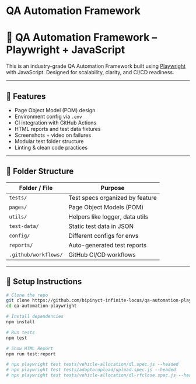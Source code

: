 # QA Automation Framework
# 🧪 QA Automation Framework – Playwright + JavaScript

This is an industry-grade QA Automation Framework built using [Playwright](https://playwright.dev/) with JavaScript. Designed for scalability, clarity, and CI/CD readiness.

---

## 🚀 Features

- Page Object Model (POM) design
- Environment config via `.env`
- CI integration with GitHub Actions
- HTML reports and test data fixtures
- Screenshots + video on failures
- Modular test folder structure
- Linting & clean code practices

---

## 📁 Folder Structure

| Folder / File        | Purpose |
|----------------------|---------|
| `tests/`             | Test specs organized by feature |
| `pages/`             | Page Object Models (POM) |
| `utils/`             | Helpers like logger, data utils |
| `test-data/`         | Static test data in JSON |
| `config/`            | Different configs for envs |
| `reports/`           | Auto-generated test reports |
| `.github/workflows/` | GitHub CI/CD workflows |

---

## 🔧 Setup Instructions

```bash
# Clone the repo
git clone https://github.com/bipinyct-infinite-locus/qa-automation-playwright.git
cd qa-automation-playwright

# Install dependencies
npm install

# Run tests
npm test

# Show HTML Report
npm run test:report

# npx playwright test tests/vehicle-allocation/dl.spec.js --headed       
# npx playwright test tests/adaptorupload/upload.spec.js --headed  
# npx playwright test tests/vehicle-allocation/dl-rfclose.spec.js --headed                 
